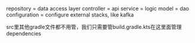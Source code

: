 repository  = data access layer
controller = api
service = logic
model = dao
configuration = configure external stacks, like kafka

src里其他gradle文件都不用管，我们只需要管build.gradle.kts在这里面管理dependencies

